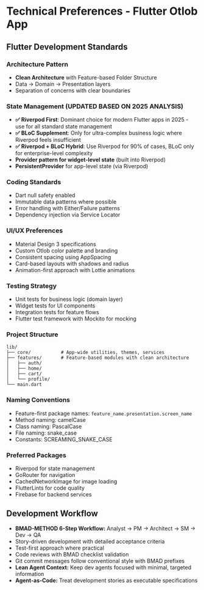 # Technical Preferences - Flutter Otlob App

## Flutter Development Standards

### Architecture Pattern
- **Clean Architecture** with Feature-based Folder Structure
- Data → Domain → Presentation layers
- Separation of concerns with clear boundaries

### State Management **(UPDATED BASED ON 2025 ANALYSIS)**
- **✅ Riverpod First**: Dominant choice for modern Flutter apps in 2025 - use for all standard state management
- **✅ BLoC Supplement**: Only for ultra-complex business logic where Riverpod feels insufficient
- **✅ Riverpod + BLoC Hybrid**: Use Riverpod for 90% of cases, BLoC only for enterprise-level complexity
- **Provider pattern for widget-level state** (built into Riverpod)
- **PersistentProvider** for app-level state (via Riverpod)

### Coding Standards
- Dart null safety enabled
- Immutable data patterns where possible
- Error handling with Either/Failure patterns
- Dependency injection via Service Locator

### UI/UX Preferences
- Material Design 3 specifications
- Custom Otlob color palette and branding
- Consistent spacing using AppSpacing
- Card-based layouts with shadows and radius
- Animation-first approach with Lottie animations

### Testing Strategy
- Unit tests for business logic (domain layer)
- Widget tests for UI components
- Integration tests for feature flows
- Flutter test framework with Mockito for mocking

### Project Structure
```
lib/
├── core/           # App-wide utilities, themes, services
├── features/       # Feature-based modules with clean architecture
│   ├── auth/
│   ├── home/
│   ├── cart/
│   └── profile/
└── main.dart
```

### Naming Conventions
- Feature-first package names: `feature_name.presentation.screen_name`
- Method naming: camelCase
- Class naming: PascalCase
- File naming: snake_case
- Constants: SCREAMING_SNAKE_CASE

### Preferred Packages
- Riverpod for state management
- GoRouter for navigation
- CachedNetworkImage for image loading
- FlutterLints for code quality
- Firebase for backend services

## Development Workflow
- **BMAD-METHOD 6-Step Workflow:** Analyst → PM → Architect → SM → Dev → QA
- Story-driven development with detailed acceptance criteria
- Test-first approach where practical
- Code reviews with BMAD checklist validation
- Git commit messages follow conventional style with BMAD prefixes
- **Lean Agent Context:** Keep dev agents focused with minimal, targeted information
- **Agent-as-Code:** Treat development stories as executable specifications
